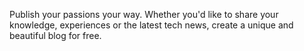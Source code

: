 Publish your passions your way. Whether you'd like to share your knowledge, experiences or the latest tech news, create a unique and beautiful blog for free.
